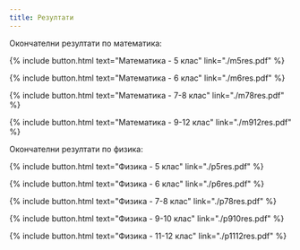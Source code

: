 ```yaml
---
title: Резултати
---
```


Окончателни резултати по математика:

{% include button.html text="Математика - 5 клас" link="./m5res.pdf" %}

{% include button.html text="Математика - 6 клас" link="./m6res.pdf" %}

{% include button.html text="Математика - 7-8 клас" link="./m78res.pdf" %}

{% include button.html text="Математика - 9-12 клас" link="./m912res.pdf" %}

Окончателни резултати по физика:

{% include button.html text="Физика - 5 клас" link="./p5res.pdf" %}

{% include button.html text="Физика - 6 клас" link="./p6res.pdf" %}

{% include button.html text="Физика - 7-8 клас" link="./p78res.pdf" %}

{% include button.html text="Физика - 9-10 клас" link="./p910res.pdf" %}

{% include button.html text="Физика - 11-12 клас" link="./p1112res.pdf" %}